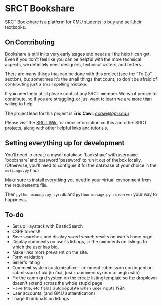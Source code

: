 SRCT Bookshare
===

SRCT Bookshare is a platform for GMU students to buy and sell their textbooks.

On Contributing
---

Bookshare is still in its very early stages and needs all the help it can get. Even if you don't feel like you can be helpful with the more technical aspects, we definitely need designers, technical writers, and testers.

There are many things that can be done with this project (see the "To Do" section), but sometimes it's the small things that count, so don't be afraid of contributing just a small spelling mistake.

If you need help at all please contact any SRCT member. We want people to contribute, so if you are struggling, or just want to learn we are more than willing to help.

The project lead for this project is **Eric Cawi**. *ecawi@gmu.edu*

Please visit the [SRCT Wiki](http://wiki.srct.gmu.edu/) for more information on this and other SRCT projects, along with other helpful links and tutorials.

Setting everything up for development
---
You'll need to create a mysql database 'bookshare' with username 'bookshare' and password 'password' to run it out of the box locally. (Otherwise, you'll need to configure it for the database of your choice in the `settings.py` file.)

Make sure to install everything you need in your virtual environment from the requirements file.

Then `python manage.py syncdb` and `python manage.py runserver` your way to happiness.

To-do
---

* Set up Haystack with ElasticSearch
* CSRF tokens!!
* Save searches, and display saved search results on user's home page
* Display comments on user's listings, or the comments on listings for which the user has bid.
* Make links more prevalent on the site.
* Form validation
* Seller's rating
* Comment system customization-- comment submission contingent on submission of bid (in fact, just a comment system to begin with)
* Fix the damn grid system on the create listing template so the dropdown doesn't extend across the whole stupid page
* Have title, etc fields autopopulate when user inputs ISBN
* User accounts! (and GMU authentication)
* image thumbnails on listings
